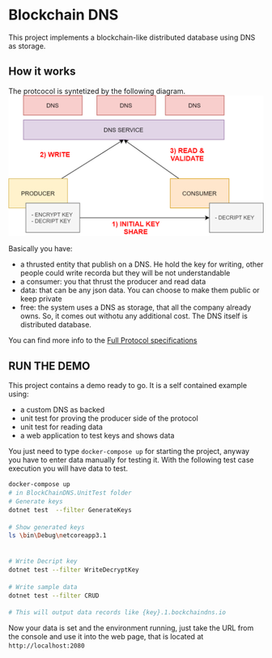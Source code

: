 # Blockchain DNS

This project implements a blockchain-like distributed database using DNS as storage.

## How it works
The protcocol is syntetized by the following diagram.
![diagram dns block chain](diagram.png?raw=true)

Basically you have:

- a thrusted entity that publish on a DNS. He hold the key for writing, other people could write recorda but they will be not understandable
- a consumer: you that thrust the producer and read data
- data: that can be any json data. You can choose to make them public or keep private
- free: the system uses a DNS as storage, that all the company already owns. So, it comes out withotu any additional cost. The DNS itself is distributed database.

You can find more info to the [Full Protocol specifications](README.md)

## RUN THE DEMO
This project contains a demo ready to go. It is a self contained example using:

- a custom DNS as backed
- unit test for proving the producer side of the protocol
- unit test for reading data
- a web application to test keys and shows data

You just need to type `docker-compose up` for starting the project, anyway you have to enter data manually for testing it. With the following test case execution you will have data to test.

```bash
docker-compose up
# in BlockChainDNS.UnitTest folder
# Generate keys
dotnet test  --filter GenerateKeys 

# Show generated keys
ls \bin\Debug\netcoreapp3.1 


# Write Decript key
dotnet test --filter WriteDecryptKey

# Write sample data
dotnet test --filter CRUD

# This will output data records like {key}.1.bockchaindns.io

```

Now your data is set and the environment running, just take the URL from the console and use it into the web page, that is located at `http://localhost:2080`